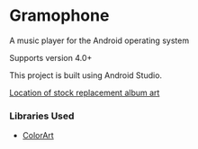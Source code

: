Gramophone
==========

A music player for the Android operating system

Supports version 4.0+

This project is built using Android Studio.

[Location of stock replacement album art](http://www.123rf.com/photo_2918399_illustration-of-a-gramophone-in-floral-background.html)

### Libraries Used

* [ColorArt](https://github.com/MichaelEvans/ColorArt)
